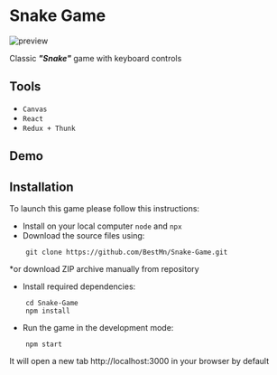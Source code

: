 # Snake Game

![preview](https://i.imgur.com/Li9SZox.jpeg)

Classic ***"Snake"*** game with keyboard controls

## Tools

- `Canvas`
- `React`
- `Redux + Thunk`

## Demo



## Installation

To launch this game please follow this instructions:
- Install on your local computer `node` and `npx`
- Download the source files using:
```
    git clone https://github.com/BestMn/Snake-Game.git
```
 *or download ZIP archive manually from repository

- Install required dependencies:
```
    cd Snake-Game
    npm install
```
- Run the game in the development mode:
```
    npm start
```
It will open a new tab http://localhost:3000 in your browser by default
